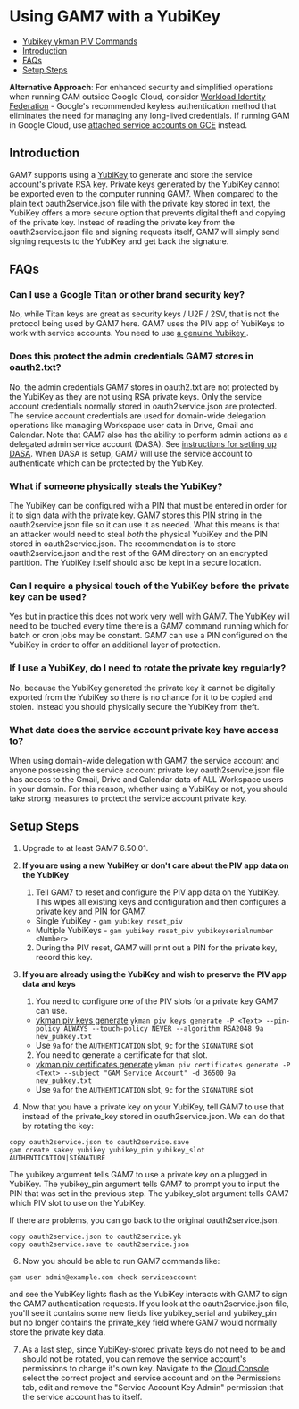 # Using GAM7 with a YubiKey
- [Yubikey ykman PIV Commands](https://docs.yubico.com/software/yubikey/tools/ykman/PIV_Commands.html)
- [Introduction](#introduction)
- [FAQs](#faqs)
- [Setup Steps](#setup-steps)

**Alternative Approach**: For enhanced security and simplified operations when running GAM outside Google Cloud, consider [Workload Identity Federation](https://github.com/GAM-team/GAM/wiki/Using-GAM7-with-keyless-authentication-Workload-Identity-Federation) - Google's recommended keyless authentication method that eliminates the need for managing any long-lived credentials. If running GAM in Google Cloud, use [attached service accounts on GCE](https://github.com/GAM-team/GAM/wiki/Running-GAM7-securely-on-a-Google-Compute-Engine) instead.

## Introduction
GAM7 supports using a [YubiKey](https://www.yubico.com/products/yubikey-5-overview/) to generate and store the service account's private RSA key. Private keys generated by the YubiKey cannot be exported even to the computer running GAM7. When compared to the plain text oauth2service.json file with the private key stored in text, the YubiKey offers a more secure option that prevents digital theft and copying of the private key. Instead of reading the private key from the oauth2service.json file and signing requests itself, GAM7 will simply send signing requests to the YubiKey and get back the signature.

## FAQs
### Can I use a Google Titan or other brand security key?
No, while Titan keys are great as security keys / U2F / 2SV, that is not the protocol being used by GAM7 here. GAM7 uses the PIV app of YubiKeys to work with service accounts. You need to use [a genuine Yubikey.](https://yubico.com/genuine/).

### Does this protect the admin credentials GAM7 stores in oauth2.txt?
No, the admin credentials GAM7 stores in oauth2.txt are not protected by the YubiKey as they are not using RSA private keys. Only the service account credentials normally stored in oauth2service.json are protected. The service account credentials are used for domain-wide delegation operations like managing Workspace user data in Drive, Gmail and Calendar. Note that GAM7 also has the ability to perform admin actions as a delegated admin service account (DASA). See [instructions for setting up DASA](https://github.com/GAM-team/GAM/wiki/Using-GAM7-with-a-delegated-admin-service-account.md). When DASA is setup, GAM7 will use the service account to authenticate which can be protected by the YubiKey.

### What if someone physically steals the YubiKey?
The YubiKey can be configured with a PIN that must be entered in order for it to sign data with the private key. GAM7 stores this PIN string in the oauth2service.json file so it can use it as needed. What this means is that an attacker would need to steal *both* the physical YubiKey and the PIN stored in oauth2service.json. The recommendation is to store oauth2service.json and the rest of the GAM directory on an encrypted partition. The YubiKey itself should also be kept in a secure location.

### Can I require a physical touch of the YubiKey before the private key can be used?
Yes but in practice this does not work very well with GAM7. The YubiKey will need to be touched every time there is a GAM7 command running which for batch or cron jobs may be constant. GAM7 can use a PIN configured on the YubiKey in order to offer an additional layer of protection.

### If I use a YubiKey, do I need to rotate the private key regularly?
No, because the YubiKey generated the private key it cannot be digitally exported from the YubiKey so there is no chance for it to be copied and stolen. Instead you should physically secure the YubiKey from theft.

### What data does the service account private key have access to?
When using domain-wide delegation with GAM7, the service account and anyone possessing the service account private key oauth2service.json file has access to the Gmail, Drive and Calendar data of ALL Workspace users in your domain. For this reason, whether using a YubiKey or not, you should take strong measures to protect the service account private key.

## Setup Steps
1. Upgrade to at least GAM7 6.50.01.
2. **If you are using a new YubiKey or don't care about the PIV app data on the YubiKey**
    1. Tell GAM7 to reset and configure the PIV app data on the YubiKey. This wipes all existing keys and configuration and then configures a private key and PIN for GAM7.
      * Single YubiKey - `gam yubikey reset_piv`
      * Multiple YubiKeys - `gam yubikey reset_piv yubikeyserialnumber <Number>`
    2. During the PIV reset, GAM7 will print out a PIN for the private key, record this key.
4. **If you are already using the YubiKey and wish to preserve the PIV app data and keys**
    1. You need to configure one of the PIV slots for a private key GAM7 can use.
      * [ykman piv keys generate](https://docs.yubico.com/software/yubikey/tools/ykman/PIV_Commands.html#ykman-piv-keys-options-command-args)
        `ykman piv keys generate -P <Text> --pin-policy ALWAYS --touch-policy NEVER --algorithm RSA2048 9a new_pubkey.txt`
      * Use `9a` for the `AUTHENTICATION` slot, `9c` for the `SIGNATURE` slot
    2. You need to generate a certificate for that slot.
      * [ykman piv certificates generate](https://docs.yubico.com/software/yubikey/tools/ykman/PIV_Commands.html#ykman-piv-certificates-generate-options-slot-public-key)
        `ykman piv certificates generate -P <Text> --subject "GAM Service Account" -d 36500 9a new_pubkey.txt`
      * Use `9a` for the `AUTHENTICATION` slot, `9c` for the `SIGNATURE` slot

5. Now that you have a private key on your YubiKey, tell GAM7 to use that instead of the private_key stored in oauth2service.json. We can do that by rotating the key:
```
copy oauth2service.json to oauth2service.save
gam create sakey yubikey yubikey_pin yubikey_slot AUTHENTICATION|SIGNATURE
```
The yubikey argument tells GAM7 to use a private key on a plugged in YubiKey. The yubikey_pin argument tells GAM7 to prompt you to input the PIN that was set in the previous step. The yubikey_slot argument tells GAM7 which PIV slot to use on the YubiKey.

If there are problems, you can go back to the original oauth2service.json.
```
copy oauth2service.json to oauth2service.yk
copy oauth2service.save to oauth2service.json
```

6. Now you should be able to run GAM7 commands like:
```
gam user admin@example.com check serviceaccount
```
and see the YubiKey lights flash as the YubiKey interacts with GAM7 to sign the GAM7 authentication requests. If you look at the oauth2service.json file, you'll see it contains some new fields like yubikey_serial and yubikey_pin but no longer contains the private_key field where GAM7 would normally store the private key data.

7. As a last step, since YubiKey-stored private keys do not need to be and should not be rotated, you can remove the service account's permissions to change it's own key. Navigate to the [Cloud Console](https://console.cloud.google.com/iam-admin/serviceaccounts) select the correct project and service account and on the Permissions tab, edit and remove the "Service Account Key Admin" permission that the service account has to itself.
